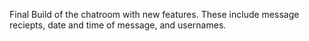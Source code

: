 Final Build of the chatroom with new features. These include message reciepts, date and time of message, and usernames. 
